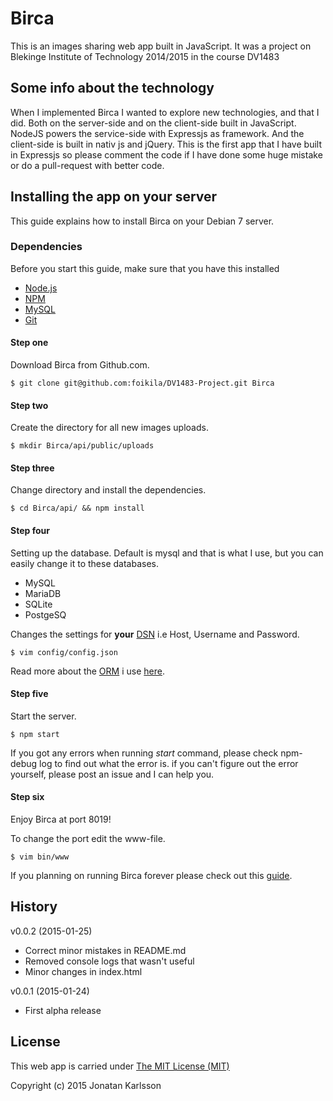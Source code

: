 
# Birca 

This is an images sharing web app built in JavaScript. It was a project on 
Blekinge Institute of Technology 2014/2015 in the course DV1483


## Some info about the technology 

When I implemented Birca I wanted to explore new technologies, and that I did.
Both on the server-side and on the client-side built in JavaScript. NodeJS powers 
the service-side with Expressjs as framework. And the client-side is built in
nativ js and  jQuery. This is the first app that I have built in Expressjs so 
please comment the code if I have done some huge mistake or do a pull-request 
with better code. 

## Installing the app on your server

This guide explains how to install Birca on your Debian 7 server.

### Dependencies

Before you start this guide, make sure that you have this installed
* [Node.js](http://nodejs.org/)
* [NPM](http://nodejs.org/)
* [MySQL](http://www.mysql.com/)
* [Git](http://git-scm.com/)

#### Step one

Download Birca from Github.com.

```
$ git clone git@github.com:foikila/DV1483-Project.git Birca
```

#### Step two

Create the directory for all new images uploads.

```
$ mkdir Birca/api/public/uploads
```

#### Step three

Change directory and install the dependencies. 

```
$ cd Birca/api/ && npm install
```

#### Step four

Setting up the database. Default is mysql and that is what I use, but you can easily 
change it to these databases.
* MySQL
* MariaDB
* SQLite
* PostgeSQ

Changes the settings for **your** [DSN](http://en.wikipedia.org/wiki/Data_source_name)
i.e Host, Username and Password.

```
$ vim config/config.json
```

Read more about the [ORM](http://en.wikipedia.org/wiki/Object-relational_mapping) i use [here](sequelizejs.com).
 
#### Step five

Start the server. 

```
$ npm start
```

If you got any errors when running *start* command, please check npm-debug log to find out what the error is. 
if you can't figure out the error yourself, please post an issue and I can help you.

#### Step six
Enjoy Birca at port 8019! 

To change the port edit the www-file.
```
$ vim bin/www
```

If you planning on running Birca forever please check out this
[guide](https://www.digitalocean.com/community/tutorials/how-to-host-multiple-node-js-applications-on-a-single-vps-with-nginx-forever-and-crontab).


## History

v0.0.2 (2015-01-25)
* Correct minor mistakes in README.md
* Removed console logs that wasn't useful 
* Minor changes in index.html

v0.0.1 (2015-01-24)
* First alpha release

## License 

This web app is carried under [The MIT License (MIT)](LICENSE)

Copyright (c) 2015 Jonatan Karlsson
